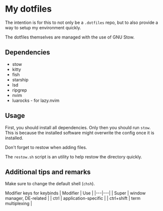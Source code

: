 # My dotfiles

The intention is for this to not only be a `.dotfiles` repo,
but to also provide a way to setup my environment quickly.

The dotfiles themselves are managed with the use of GNU Stow.

## Dependencies

* stow
* kitty
* fish
* starship
* lsd
* ripgrep
* nvim
* luarocks - for lazy.nvim

## Usage

First, you should install all dependencies. Only then you should run `stow`.
This is because the installed software might overwrite the config once
it is installed.

Don't forget to restow when adding files.

The `restow.sh` script is an utility to help restow the directory quickly.


## Additional tips and remarks

Make sure to change the default shell (`chsh`).

Modifier keys for keybinds
| Modifier | Use |
|---|---|
| Super | window manager, DE-related |
| ctrl | application-specific |
| ctrl+shift | term multiplexing |
